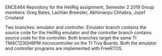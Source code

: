 ENCE464 Repository for the HeliRig assignment, Semester 2 2019
Group members: Greg Bates, Lachlan Brewster, Abhimanyu Chhabra, Jozef Crosland

Two branches: emulator and controller. Emulator branch contains the source code for the HeliRig emulator and the controller branch contains source code for the controller.
Both branches target the same TI TM4C123GH6PM microcontroller on the TI Tiva Boards.
Both the emulator and controller programs are implemented with FreeRTOS.
